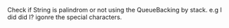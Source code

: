 Check if String is palindrom or not using the QueueBacking by stack.
e.g I did did I? 
igonre the special characters.